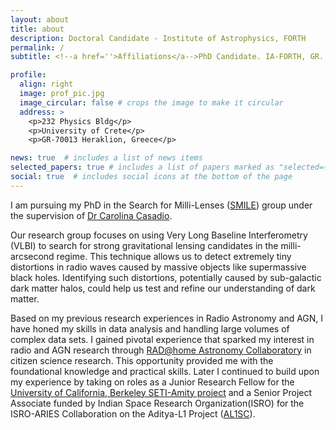 ```yaml
---
layout: about
title: about
description: Doctoral Candidate - Institute of Astrophysics, FORTH
permalink: /
subtitle: <!--a href=''>Affiliations</a-->PhD Candidate. IA-FORTH, GR.

profile:
  align: right
  image: prof_pic.jpg
  image_circular: false # crops the image to make it circular
  address: >
    <p>232 Physics Bldg</p>
    <p>University of Crete</p>
    <p>GR-70013 Heraklion, Greece</p>

news: true  # includes a list of news items
selected_papers: true # includes a list of papers marked as "selected={true}"
social: true  # includes social icons at the bottom of the page
---
```

I am pursuing my PhD in the Search for Milli-Lenses ([SMILE](https://www.smilescience.info)) group under the supervision of [Dr Carolina Casadio](https://www.ia.forth.gr/people/Casadio). 

Our research group focuses on using Very Long Baseline Interferometry (VLBI) to search for strong gravitational lensing candidates in the milli-arcsecond regime. This technique allows us to detect extremely tiny distortions in radio waves caused by massive objects like supermassive black holes. Identifying such distortions, potentially caused by sub-galactic dark matter halos, could help us test and refine our understanding of dark matter.

Based on my previous research experiences in Radio Astronomy and AGN, I have honed my skills in data analysis and handling large volumes of complex data sets. I gained pivotal experience that sparked my interest in radio and AGN research through [RAD@home Astronomy Collaboratory](https://doi.org/10.1093/mnrasl/slac116) in citizen science research. This opportunity provided me with the foundational knowledge and practical skills. Later I continued to build upon my experience by taking on roles as a Junior Research Fellow for the [University of California, Berkeley SETI-Amity project](https://www.acoea.com/amity-berkeley-seti) and a Senior Project Associate funded by Indian Space Research Organization(ISRO) for the ISRO-ARIES Collaboration on the Aditya-L1 Project ([AL1SC](https://al1ssc.aries.res.in/past_members)).


<!-- 
Write your biography here. Tell the world about yourself. Link to your favorite [subreddit](http://reddit.com). You can put a picture in, too. The code is already in, just name your picture `prof_pic.jpg` and put it in the `img/` folder.

Put your address / P.O. box / other info right below your picture. You can also disable any these elements by editing `profile` property of the YAML header of your `_pages/about.md`. Edit `_bibliography/papers.bib` and Jekyll will render your [publications page](/al-folio/publications/) automatically.

Link to your social media connections, too. This theme is set up to use [Font Awesome icons](http://fortawesome.github.io/Font-Awesome/) and [Academicons](https://jpswalsh.github.io/academicons/), like the ones below. Add your Facebook, Twitter, LinkedIn, Google Scholar, or just disable all of them. -->
